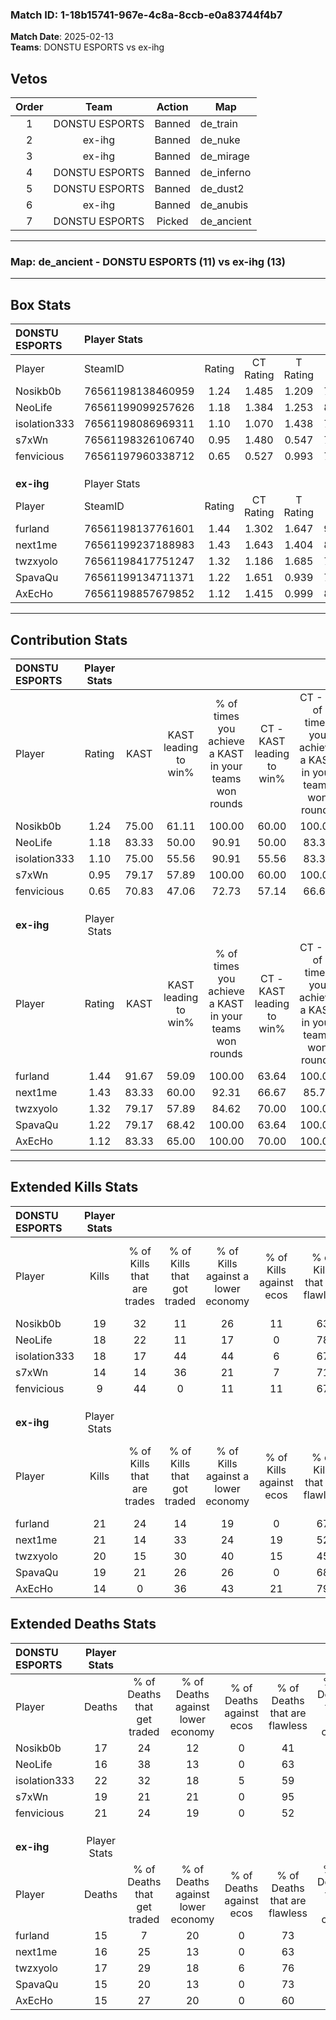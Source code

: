 ### Match ID: 1-18b15741-967e-4c8a-8ccb-e0a83744f4b7  
**Match Date**: 2025-02-13  
**Teams**: DONSTU ESPORTS vs ex-ihg  

## Vetos  

| Order | Team | Action | Map |
| :---: | :--: | :----: | --- |
| 1 | DONSTU ESPORTS | Banned | de_train |
| 2 | ex-ihg | Banned | de_nuke |
| 3 | ex-ihg | Banned | de_mirage |
| 4 | DONSTU ESPORTS | Banned | de_inferno |
| 5 | DONSTU ESPORTS | Banned | de_dust2 |
| 6 | ex-ihg | Banned | de_anubis |
| 7 | DONSTU ESPORTS | Picked | de_ancient |

---  

### **Map**: de_ancient - DONSTU ESPORTS (11) vs ex-ihg (13)  
---  

## Box Stats  

| **DONSTU ESPORTS** | Player Stats      |        |           |          |       |       |       |         |        |      |     |
| :- | :- | :-: | :-: | :-: | :-: | :-: | :-: | :-: | :-: | :-: | :-: |
| Player             | SteamID           | Rating | CT Rating | T Rating | KAST  |  ADR  | Kills | Assists | Deaths | K/D  | HS% |
| Nosikb0b           | 76561198138460959 |  1.24  |   1.485   |  1.209   | 75.00 | 90.0  |  19   |    8    |   17   | 1.12 | 47  |
| NeoLife            | 76561199099257626 |  1.18  |   1.384   |  1.253   | 83.33 | 64.3  |  18   |    4    |   16   | 1.13 | 50  |
| isolation333       | 76561198086969311 |  1.10  |   1.070   |  1.438   | 75.00 | 92.6  |  18   |    8    |   22   | 0.82 | 66  |
| s7xWn              | 76561198326106740 |  0.95  |   1.480   |  0.547   | 79.17 | 63.9  |  14   |    5    |   19   | 0.74 | 28  |
| fenvicious         | 76561197960338712 |  0.65  |   0.527   |  0.993   | 70.83 | 56.4  |   9   |    7    |   21   | 0.43 | 66  |
|                    |                   |        |           |          |       |       |       |         |        |      |     |
|                    |                   |        |           |          |       |       |       |         |        |      |     |
|                    |                   |        |           |          |       |       |       |         |        |      |     |
| **ex-ihg**         | Player Stats      |        |           |          |       |       |       |         |        |      |     |
| Player             | SteamID           | Rating | CT Rating | T Rating | KAST  |  ADR  | Kills | Assists | Deaths | K/D  | HS% |
| furland            | 76561198137761601 |  1.44  |   1.302   |  1.647   | 91.67 | 77.4  |  21   |   10    |   15   | 1.40 | 57  |
| next1me            | 76561199237188983 |  1.43  |   1.643   |  1.404   | 83.33 | 100.3 |  21   |   10    |   16   | 1.31 | 38  |
| twzxyolo           | 76561198417751247 |  1.32  |   1.186   |  1.685   | 79.17 | 95.1  |  20   |    9    |   17   | 1.18 | 55  |
| SpavaQu            | 76561199134711371 |  1.22  |   1.651   |  0.939   | 79.17 | 66.0  |  19   |    5    |   15   | 1.27 | 47  |
| AxEcHo             | 76561198857679852 |  1.12  |   1.415   |  0.999   | 83.33 | 78.8  |  14   |    6    |   15   | 0.93 | 85  |
---  

## Contribution Stats  

| **DONSTU ESPORTS** | Player Stats |       |                      |                                                        |                           |                                                             |                          |                                                            |
| :- | :-: | :-: | :-: | :-: | :-: | :-: | :-: | :-: |
| Player             |    Rating    | KAST  | KAST leading to win% | % of times you achieve a KAST in your teams won rounds | CT - KAST leading to win% | CT - % of times you achieve a KAST in your teams won rounds | T - KAST leading to win% | T - % of times you achieve a KAST in your teams won rounds |
| Nosikb0b           |     1.24     | 75.00 |        61.11         |                         100.00                         |           60.00           |                           100.00                            |          62.50           |                           100.00                           |
| NeoLife            |     1.18     | 83.33 |        50.00         |                         90.91                          |           50.00           |                            83.33                            |          50.00           |                           100.00                           |
| isolation333       |     1.10     | 75.00 |        55.56         |                         90.91                          |           55.56           |                            83.33                            |          55.56           |                           100.00                           |
| s7xWn              |     0.95     | 79.17 |        57.89         |                         100.00                         |           60.00           |                           100.00                            |          55.56           |                           100.00                           |
| fenvicious         |     0.65     | 70.83 |        47.06         |                         72.73                          |           57.14           |                            66.67                            |          40.00           |                           80.00                            |
|                    |              |       |                      |                                                        |                           |                                                             |                          |                                                            |
|                    |              |       |                      |                                                        |                           |                                                             |                          |                                                            |
|                    |              |       |                      |                                                        |                           |                                                             |                          |                                                            |
| **ex-ihg**         | Player Stats |       |                      |                                                        |                           |                                                             |                          |                                                            |
| Player             |    Rating    | KAST  | KAST leading to win% | % of times you achieve a KAST in your teams won rounds | CT - KAST leading to win% | CT - % of times you achieve a KAST in your teams won rounds | T - KAST leading to win% | T - % of times you achieve a KAST in your teams won rounds |
| furland            |     1.44     | 91.67 |        59.09         |                         100.00                         |           63.64           |                           100.00                            |          54.55           |                           100.00                           |
| next1me            |     1.43     | 83.33 |        60.00         |                         92.31                          |           66.67           |                            85.71                            |          54.55           |                           100.00                           |
| twzxyolo           |     1.32     | 79.17 |        57.89         |                         84.62                          |           70.00           |                           100.00                            |          44.44           |                           66.67                            |
| SpavaQu            |     1.22     | 79.17 |        68.42         |                         100.00                         |           63.64           |                           100.00                            |          75.00           |                           100.00                           |
| AxEcHo             |     1.12     | 83.33 |        65.00         |                         100.00                         |           70.00           |                           100.00                            |          60.00           |                           100.00                           |
---  

## Extended Kills Stats  

| **DONSTU ESPORTS** | Player Stats |                            |                            |                                    |                         |                              |                                 |                                       |                    |           |
| :- | :-: | :-: | :-: | :-: | :-: | :-: | :-: | :-: | :-: | :-: |
| Player             |    Kills     | % of Kills that are trades | % of Kills that got traded | % of Kills against a lower economy | % of Kills against ecos | % of Kills that are flawless | % of Kills that are close duels | % of Kills that are assisted by flash | Pistol Round Kills | AWP Kills |
| Nosikb0b           |      19      |             32             |             11             |                 26                 |           11            |              63              |                5                |                   5                   |         4          |     0     |
| NeoLife            |      18      |             22             |             11             |                 17                 |            0            |              78              |                0                |                   6                   |         2          |     2     |
| isolation333       |      18      |             17             |             44             |                 44                 |            6            |              67              |               17                |                  22                   |         0          |     0     |
| s7xWn              |      14      |             14             |             36             |                 21                 |            7            |              71              |                7                |                   7                   |         2          |    10     |
| fenvicious         |      9       |             44             |             0              |                 11                 |           11            |              67              |               11                |                  11                   |         0          |     0     |
|                    |              |                            |                            |                                    |                         |                              |                                 |                                       |                    |           |
|                    |              |                            |                            |                                    |                         |                              |                                 |                                       |                    |           |
|                    |              |                            |                            |                                    |                         |                              |                                 |                                       |                    |           |
| **ex-ihg**         | Player Stats |                            |                            |                                    |                         |                              |                                 |                                       |                    |           |
| Player             |    Kills     | % of Kills that are trades | % of Kills that got traded | % of Kills against a lower economy | % of Kills against ecos | % of Kills that are flawless | % of Kills that are close duels | % of Kills that are assisted by flash | Pistol Round Kills | AWP Kills |
| furland            |      21      |             24             |             14             |                 19                 |            0            |              67              |               14                |                   5                   |         2          |     3     |
| next1me            |      21      |             14             |             33             |                 24                 |           19            |              52              |                0                |                   5                   |         1          |     0     |
| twzxyolo           |      20      |             15             |             30             |                 40                 |           15            |              45              |               20                |                  20                   |         1          |     1     |
| SpavaQu            |      19      |             21             |             26             |                 26                 |            0            |              68              |                0                |                   0                   |         3          |     7     |
| AxEcHo             |      14      |             0              |             36             |                 43                 |           21            |              79              |                0                |                  14                   |         1          |     0     |
## Extended Deaths Stats  

| **DONSTU ESPORTS** | Player Stats |                             |                                   |                          |                               |                            |                           |               |
| :- | :-: | :-: | :-: | :-: | :-: | :-: | :-: | :-: |
| Player             |    Deaths    | % of Deaths that get traded | % of Deaths against lower economy | % of Deaths against ecos | % of Deaths that are flawless | % of Deaths that are close | % of Deaths while blinded | Deaths to AWP |
| Nosikb0b           |      17      |             24              |                12                 |            0             |              41               |             18             |             6             |       0       |
| NeoLife            |      16      |             38              |                13                 |            0             |              63               |             6              |             6             |       0       |
| isolation333       |      22      |             32              |                18                 |            5             |              59               |             9              |             9             |       5       |
| s7xWn              |      19      |             21              |                21                 |            0             |              95               |             0              |            11             |       3       |
| fenvicious         |      21      |             24              |                19                 |            0             |              52               |             5              |            10             |       3       |
|                    |              |                             |                                   |                          |                               |                            |                           |               |
|                    |              |                             |                                   |                          |                               |                            |                           |               |
|                    |              |                             |                                   |                          |                               |                            |                           |               |
| **ex-ihg**         | Player Stats |                             |                                   |                          |                               |                            |                           |               |
| Player             |    Deaths    | % of Deaths that get traded | % of Deaths against lower economy | % of Deaths against ecos | % of Deaths that are flawless | % of Deaths that are close | % of Deaths while blinded | Deaths to AWP |
| furland            |      15      |              7              |                20                 |            0             |              73               |             7              |             0             |       3       |
| next1me            |      16      |             25              |                13                 |            0             |              63               |             6              |             6             |       1       |
| twzxyolo           |      17      |             29              |                18                 |            6             |              76               |             0              |            12             |       4       |
| SpavaQu            |      15      |             20              |                13                 |            0             |              73               |             13             |            13             |       2       |
| AxEcHo             |      15      |             27              |                20                 |            0             |              60               |             13             |            20             |       2       |
